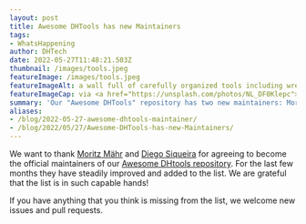 ```yaml
---
layout: post
title: Awesome DHTools has new Maintainers
tags:
- WhatsHappening
author: DHTech
date: 2022-05-27T11:48:21.503Z
thumbnail: /images/tools.jpeg
featureImage: /images/tools.jpeg
featureImageAlt: a wall full of carefully organized tools including wrenches, hammers, saws
featureImageCap: via <a href="https://unsplash.com/photos/NL_DF0Klepc">unsplash</a>
summary: 'Our "Awesome DHTools" repository has two new maintainers: Moritz Mähr and Diego Siqueira!'
aliases:
- /blog/2022-05-27-awesome-dhtools-maintainer/
- /blog/2022/05/27/Awesome-DHTools-has-new-Maintainers/
---
```


We want to thank [Moritz Mähr](https://github.com/maehr) and [Diego Siqueira](https://github.com/diegosiqueir4) for agreeing to become the official maintainers of our [Awesome DHtools repository](https://dh-tech.github.io/awesome-digital-humanities/). For the last few months they have steadily improved and added to the list. We are grateful that the list is in such capable hands!

If you have anything that you think is missing from the list, we welcome new issues and pull requests.
